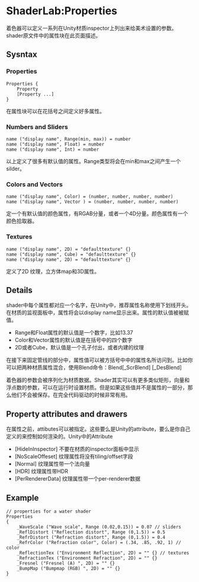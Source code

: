 # ShaderLab:Properties
着色器可以定义一系列在Unity材质inspector上列出来给美术设置的参数。shader原文件中的属性块在此页面描述。

## Sysntax
### Properties
```
Properties {
    Property 
    [Property ...]
}
```
在属性块可以在花括号之间定义好多属性。

### Numbers and Sliders
```
name ("display name", Range(min, max)) = number
name ("display name", Float) = number
name ("display name", Int) = number
```
以上定义了很多有默认值的属性。Range类型将会在min和max之间产生一个silder。

### Colors and Vectors
```
name ("display name", Color) = (number, number, number, number)
name ("display name", Vector ) = (number, number, number, number)
```
定一个有默认值的颜色属性，有RGAB分量，或者一个4D分量。颜色属性有一个颜色拾取器。

### Textures
```
name ("display name", 2D) = "defaulttexture" {}
name ("display name", Cube) = "defaulttexture" {}
name ("display name", 2D) = "defaulttexture" {}
```
 定义了2D 纹理，立方体map和3D属性。

## Details
shader中每个属性都对应一个名字，在Unity中，推荐属性名称使用下划线开头。在材质的监视面板中，属性将会以display name显示出来。属性的默认值被被赋值。
* Range和Float属性的默认值是一个数字，比如13.37
* Color和Vector属性的默认值是在括号中的四个数字
* 2D或者Cube，默认值是一个孔子付出，或者内建的纹理

在接下来固定管线的部分中，属性值可以被方括号中中的属性名所访问到。比如你可以把两种材质属性混合，使用Blend命令：Blend[_ScrBlend] [_DesBlend]

着色器的参数会被序列化为材质数据。Shader其实可以有更多类似矩形，向量和浮点数的参数，可以在运行时设置材质。但是如果这些值并不是属性的一部分，那么他们不会被保存。在完全代码驱动的时候非常有用。

## Property attributes and drawers
在属性之前，attibutes可以被指定。这些要么是Unity的attribute，要么是你自己定义的来控制如何渲染的。Unity中的Attribute
* [HideInInspector] 不要在材质的inspector面板中显示
* [NoScaleOffeset] 纹理属性将没有tiling/offset字段
* [Normal] 纹理属性带一个法向量
* [HDR] 纹理属性带HDR
* [PerRendererData] 纹理属性带一个per-renderer数据

## Example
```
// properties for a water shader
Properties
{
    _WaveScale ("Wave scale", Range (0.02,0.15)) = 0.07 // sliders
    _ReflDistort ("Reflection distort", Range (0,1.5)) = 0.5
    _RefrDistort ("Refraction distort", Range (0,1.5)) = 0.4
    _RefrColor ("Refraction color", Color) = (.34, .85, .92, 1) // color
    _ReflectionTex ("Environment Reflection", 2D) = "" {} // textures
    _RefractionTex ("Environment Refraction", 2D) = "" {}
    _Fresnel ("Fresnel (A) ", 2D) = "" {}
    _BumpMap ("Bumpmap (RGB) ", 2D) = "" {}
}
```

